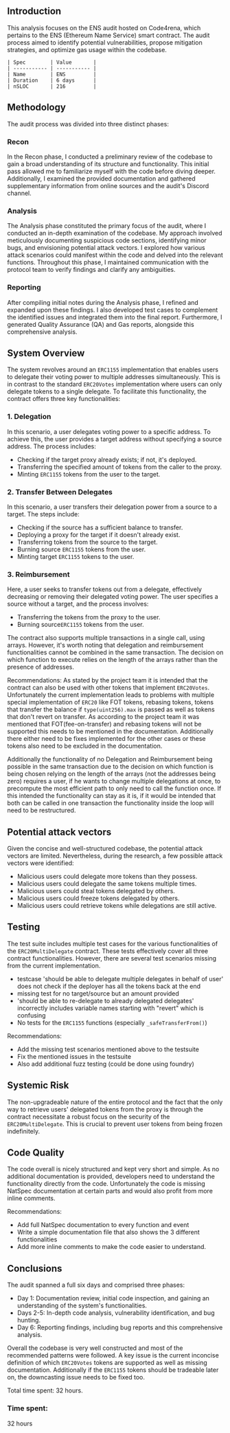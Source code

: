 ## Introduction
This analysis focuses on the ENS audit hosted on Code4rena, which pertains to the ENS (Ethereum Name Service) smart contract. The audit process aimed to identify potential vulnerabilities, propose mitigation strategies, and optimize gas usage within the codebase.
```
| Spec        | Value       |
| ----------- | ----------- |
| Name        | ENS         |
| Duration    | 6 days      |
| nSLOC       | 216         |
```
## Methodology
The audit process was divided into three distinct phases:
### Recon
In the Recon phase, I conducted a preliminary review of the codebase to gain a broad understanding of its structure and functionality. This initial pass allowed me to familiarize myself with the code before diving deeper. Additionally, I examined the provided documentation and gathered supplementary information from online sources and the audit's Discord channel.
### Analysis
The Analysis phase constituted the primary focus of the audit, where I conducted an in-depth examination of the codebase. My approach involved meticulously documenting suspicious code sections, identifying minor bugs, and envisioning potential attack vectors. I explored how various attack scenarios could manifest within the code and delved into the relevant functions. Throughout this phase, I maintained communication with the protocol team to verify findings and clarify any ambiguities.
### Reporting
After compiling initial notes during the Analysis phase, I refined and expanded upon these findings. I also developed test cases to complement the identified issues and integrated them into the final report. Furthermore, I generated Quality Assurance (QA) and Gas reports, alongside this comprehensive analysis.

## System Overview
The system revolves around an `ERC1155` implementation that enables users to delegate their voting power to multiple addresses simultaneously. This is in contrast to the standard `ERC20Votes` implementation where users can only delegate tokens to a single delegate. To facilitate this functionality, the contract offers three key functionalities:

### 1. Delegation
In this scenario, a user delegates voting power to a specific address. To achieve this, the user provides a target address without specifying a source address. The process includes:

- Checking if the target proxy already exists; if not, it's deployed.
- Transferring the specified amount of tokens from the caller to the proxy.
- Minting `ERC1155` tokens from the user to the target.

### 2. Transfer Between Delegates
In this scenario, a user transfers their delegation power from a source to a target. The steps include:

- Checking if the source has a sufficient balance to transfer.
- Deploying a proxy for the target if it doesn't already exist.
- Transferring tokens from the source to the target.
- Burning source `ERC1155` tokens from the user.
- Minting target `ERC1155` tokens to the user.

### 3. Reimbursement

Here, a user seeks to transfer tokens out from a delegate, effectively decreasing or removing their delegated voting power. The user specifies a source without a target, and the process involves:

- Transferring the tokens from the proxy to the user.
- Burning source`ERC1155` tokens from the user.

The contract also supports multiple transactions in a single call, using arrays. However, it's worth noting that delegation and reimbursement functionalities cannot be combined in the same transaction. The decision on which function to execute relies on the length of the arrays rather than the presence of addresses.

Recommendations:
As stated by the project team it is intended that the contract can also be used with other tokens that implement `ERC20Votes`. Unfortunately the current implementation leads to problems with multiple special implementation of `ERC20` like FOT tokens, rebasing tokens, tokens that transfer the balance if `type(uint256).max` is passed as well as tokens that don't revert on transfer. As according to the project team it was mentioned that FOT(fee-on-transfer) and rebasing tokens will not be supported this needs to be mentioned in the documentation. Additionally there either need to be fixes implemented for the other cases or these tokens also need to be excluded in the documentation.

Additionally the functionality of no Delegation and Reimbursement being possible in the same transaction due to the decision on which function is being chosen relying on the length of the arrays (not the addresses being zero) requires a user, if he wants to change multiple delegations at once, to precompute the most efficient path to only need to call the function once. If this intended the functionality can stay as it is, if it would be intended that both can be called in one transaction the functionality inside the loop will need to be restructured.
## Potential attack vectors
Given the concise and well-structured codebase, the potential attack vectors are limited. Nevertheless, during the research, a few possible attack vectors were identified:

- Malicious users could delegate more tokens than they possess.
- Malicious users could delegate the same tokens multiple times.
- Malicious users could steal tokens delegated by others.
- Malicious users could freeze tokens delegated by others.
- Malicious users could retrieve tokens while delegations are still active.

## Testing
The test suite includes multiple test cases for the various functionalities of the `ERC20MultiDelegate` contract. These tests effectively cover all three contract functionalities. However, there are several test scenarios missing from the current implementation.

- testcase 'should be able to delegate multiple delegates in behalf of user' does not check if the deployer has all the tokens back at the end
- missing test for no target/source but an amount provided
- 'should be able to re-delegate to already delegated delegates' incorrectly includes variable names starting with "revert" which is confusing
- No tests for the `ERC1155` functions (especially `_safeTransferFrom()`)

Recommendations:
- Add the missing test scenarios mentioned above to the testsuite
- Fix the mentioned issues in the testsuite
- Also add additional fuzz testing (could be done using foundry)

## Systemic Risk
The non-upgradeable nature of the entire protocol and the fact that the only way to retrieve users' delegated tokens from the proxy is through the contract necessitate a robust focus on the security of the `ERC20MultiDelegate`. This is crucial to prevent user tokens from being frozen indefinitely.

## Code Quality
The code overall is nicely structured and kept very short and simple. As no additional documentation is provided, developers need to understand the functionality directly from the code. Unfortunately the code is missing NatSpec documentation at certain parts and would also profit from more inline comments.

Recommendations:
- Add full NatSpec documentation to every function and event
- Write a simple documentation file that also shows the 3 different functionalities
- Add more inline comments to make the code easier to understand.

## Conclusions
The audit spanned a full six days and comprised three phases:

- Day 1: Documentation review, initial code inspection, and gaining an understanding of the system's functionalities.
- Days 2-5: In-depth code analysis, vulnerability identification, and bug hunting.
- Day 6: Reporting findings, including bug reports and this comprehensive analysis.

Overall the codebase is very well constructed and most of the recommended patterns were followed. A key issue is the current inconcise definition of which `ERC20Votes` tokens are supported as well as missing documentation. Additionally if the `ERC1155` tokens should be tradeable later on, the downcasting issue needs to be fixed too.

Total time spent: 32 hours.


### Time spent:
32 hours